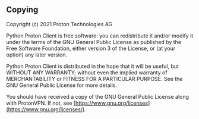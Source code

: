 ## Copying

Copyright (c) 2021 Proton Technologies AG

Python Proton Client is free software: you can redistribute it and/or modify
it under the terms of the GNU General Public License as published by
the Free Software Foundation, either version 3 of the License, or
(at your option) any later version.

Python Proton Client is distributed in the hope that it will be useful,
but WITHOUT ANY WARRANTY; without even the implied warranty of
MERCHANTABILITY or FITNESS FOR A PARTICULAR PURPOSE. See the
GNU General Public License for more details.

You should have received a copy of the GNU General Public License
along with ProtonVPN. If not, see [https://www.gnu.org/licenses](https://www.gnu.org/licenses/).
